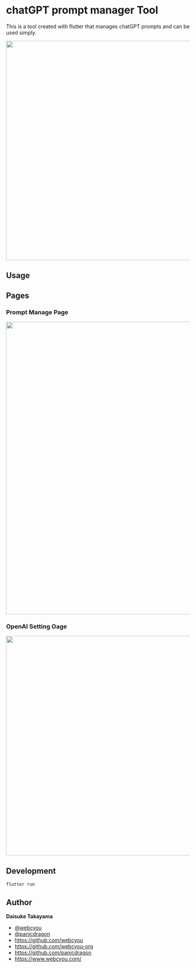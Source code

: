 # chatGPT prompt manager Tool

This is a tool created with flutter that manages chatGPT prompts and can be used simply.

<img width="600" src="https://github.com/webcyou-org/GPT-prompt-manager/assets/1584153/686c5de9-bfba-4f2c-bc4f-a0f17d9ba5cc">

## Usage

## Pages

### Prompt Manage Page

<img width="800" src="https://github.com/webcyou-org/GPT-prompt-manager/assets/1584153/fca4072d-9a85-4bf5-91ca-9efd89298b5d">

### OpenAI Setting Oage

<img width="600" src="https://github.com/webcyou-org/GPT-prompt-manager/assets/1584153/c0ff4956-49e7-41ff-a563-edf1111f019b">

## Development

```
flutter run
```

## Author

**Daisuke Takayama**

-   [@webcyou](https://twitter.com/webcyou)
-   [@panicdragon](https://twitter.com/panicdragon)
-   <https://github.com/webcyou>
-   <https://github.com/webcyou-org>
-   <https://github.com/panicdragon>
-   <https://www.webcyou.com/>
